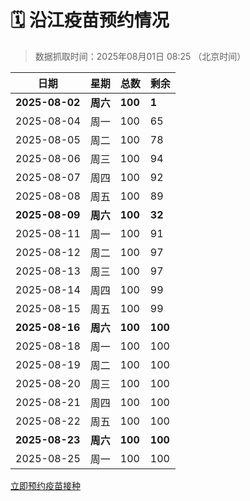 # 🗓️ 沿江疫苗预约情况

> 数据抓取时间：2025年08月01日 08:25 （北京时间）

| 日期 | 星期 | 总数 | 剩余 |
|------|------|------|------|
| **2025-08-02** | **周六** | **100** | **1** |
| 2025-08-04 | 周一 | 100 | 65 |
| 2025-08-05 | 周二 | 100 | 78 |
| 2025-08-06 | 周三 | 100 | 94 |
| 2025-08-07 | 周四 | 100 | 92 |
| 2025-08-08 | 周五 | 100 | 89 |
| **2025-08-09** | **周六** | **100** | **32** |
| 2025-08-11 | 周一 | 100 | 91 |
| 2025-08-12 | 周二 | 100 | 97 |
| 2025-08-13 | 周三 | 100 | 97 |
| 2025-08-14 | 周四 | 100 | 99 |
| 2025-08-15 | 周五 | 100 | 99 |
| **2025-08-16** | **周六** | **100** | **100** |
| 2025-08-18 | 周一 | 100 | 100 |
| 2025-08-19 | 周二 | 100 | 100 |
| 2025-08-20 | 周三 | 100 | 100 |
| 2025-08-21 | 周四 | 100 | 100 |
| 2025-08-22 | 周五 | 100 | 100 |
| **2025-08-23** | **周六** | **100** | **100** |
| 2025-08-25 | 周一 | 100 | 100 |


<div class="button-container">
<a class="btn" href="http://yfzweb.ishequ.net/#/login" target="_blank">立即预约疫苗接种</a>
</div>
